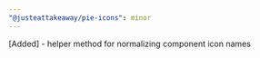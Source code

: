 ```yaml
---
"@justeattakeaway/pie-icons": minor
---
```


[Added] - helper method for normalizing component icon names
